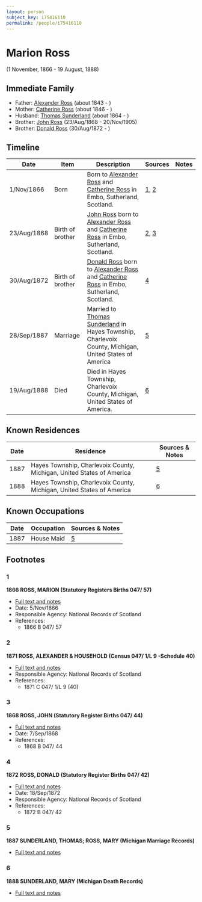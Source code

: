 ```yaml
---
layout: person
subject_key: i75416110
permalink: /people/i75416110
---
```


# Marion Ross
(1 November, 1866 - 19 August, 1888)

## Immediate Family

* Father: [Alexander Ross](./@17311533@-alexander-ross-b1843-d.md) (about 1843 - )
* Mother: [Catherine Ross](./@98280413@-catherine-ross-b1846-d.md) (about 1846 - )
* Husband: [Thomas Sunderland](./@33156539@-thomas-sunderland-b1864-d.md) (about 1864 - )
* Brother: [John Ross](./@16505504@-john-ross-b1868-8-23-d1905-11-20.md) (23/Aug/1868 - 20/Nov/1905)
* Brother: [Donald Ross](./@4496220@-donald-ross-b1872-8-30-d.md) (30/Aug/1872 - )

## Timeline

Date | Item | Description | Sources | Notes
---|---|---|---|---
1/Nov/1866 | Born | Born to [Alexander Ross](./@17311533@-alexander-ross-b1843-d.md) and [Catherine Ross](./@98280413@-catherine-ross-b1846-d.md) in Embo, Sutherland, Scotland. | [1](#1), [2](#2) | 
23/Aug/1868 | Birth of brother | [John Ross](./@16505504@-john-ross-b1868-8-23-d1905-11-20.md) born to [Alexander Ross](./@17311533@-alexander-ross-b1843-d.md) and [Catherine Ross](./@98280413@-catherine-ross-b1846-d.md) in Embo, Sutherland, Scotland. | [2](#2), [3](#3) | 
30/Aug/1872 | Birth of brother | [Donald Ross](./@4496220@-donald-ross-b1872-8-30-d.md) born to [Alexander Ross](./@17311533@-alexander-ross-b1843-d.md) and [Catherine Ross](./@98280413@-catherine-ross-b1846-d.md) in Embo, Sutherland, Scotland. | [4](#4) | 
28/Sep/1887 | Marriage | Married to [Thomas Sunderland](./@33156539@-thomas-sunderland-b1864-d.md) in Hayes Township, Charlevoix County, Michigan, United States of America | [5](#5) | 
19/Aug/1888 | Died | Died in Hayes Township, Charlevoix County, Michigan, United States of America. | [6](#6) | 

## Known Residences

Date | Residence | Sources & Notes
---|---|---
1887 | Hayes Township, Charlevoix County, Michigan, United States of America | [5](#5)
1888 | Hayes Township, Charlevoix County, Michigan, United States of America | [6](#6)

## Known Occupations

Date | Occupation | Sources & Notes
---|---|---
1887 | House Maid | [5](#5)

## Footnotes

### 1

**1866 ROSS, MARION (Statutory Registers Births 047/ 57)**

* [Full text and notes](../sources/@5071712@-1866-ross,-marion-statutory-registers-births-047-57-.md)
* Date: 5/Nov/1866
* Responsible Agency: National Records of Scotland
* References: 
  * 1866 B 047/ 57

### 2

**1871 ROSS, ALEXANDER & HOUSEHOLD (Census 047/ 1/L 9 -Schedule 40)**

* [Full text and notes](../sources/@74709952@-1871-ross,-alexander-&-household-census-047-1-l-9-schedule-40-.md)
* Responsible Agency: National Records of Scotland
* References: 
  * 1871 C 047/ 1/L 9 (40)

### 3

**1868 ROSS, JOHN (Statutory Register Births 047/ 44)**

* [Full text and notes](../sources/@69616292@-1868-ross,-john-statutory-register-births-047-44-.md)
* Date: 7/Sep/1868
* References: 
  * 1868 B 047/ 44

### 4

**1872 ROSS, DONALD (Statutory Register Births 047/ 42)**

* [Full text and notes](../sources/@56763929@-1872-ross,-donald-statutory-register-births-047-42-.md)
* Date: 18/Sep/1872
* Responsible Agency: National Records of Scotland
* References: 
  * 1872 B 047/ 42

### 5

**1887 SUNDERLAND, THOMAS; ROSS, MARY (Michigan Marriage Records)**

* [Full text and notes](../sources/@24318443@-1887-sunderland,-thomas;-ross,-mary-michigan-marriage-records-.md)

### 6

**1888 SUNDERLAND, MARY (Michigan Death Records)**

* [Full text and notes](../sources/@32982872@-1888-sunderland,-mary-michigan-death-records-.md)

